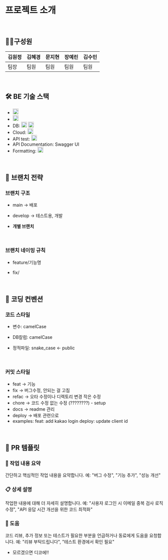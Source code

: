 # 프로젝트 소개
<br>

## 👩‍💻구성원
| 김원정 | 김혜경 | 문지현 | 장예린 | 김수민 |
| --- | --- | --- | --- | --- |
| 팀장 | 팀원 | 팀원 | 팀원 | 팀원 |
<br>

## 🛠 BE 기술 스택
- <img height="18" src="https://ziadoua.github.io/m3-Markdown-Badges/badges/Javascript/javascript3.svg">
- <img height="18" src="https://ziadoua.github.io/m3-Markdown-Badges/badges/NodeJS/nodejs3.svg">
- DB: <img height="18" src="https://ziadoua.github.io/m3-Markdown-Badges/badges/MySQL/mysql2.svg"> <img height="18" src="https://ziadoua.github.io/m3-Markdown-Badges/badges/Prisma/prisma2.svg">
- Cloud: <img height="18" src="https://ziadoua.github.io/m3-Markdown-Badges/badges/AWS/aws2.svg">
- API test: <img height="18" src="https://ziadoua.github.io/m3-Markdown-Badges/badges/Postman/postman3.svg">
- API Documentation: Swagger UI
- Formatting: <img height="18" src="https://ziadoua.github.io/m3-Markdown-Badges/badges/Prettier/prettier2.svg">
<br>

## 🌳 브랜치 전략

### 브랜치 구조

- main → 배포

- develop → 테스트용, 개발 

- **개별 브랜치**
<br>

### 브랜치 네이밍 규칙

- feature/기능명

- fix/
<br>

## 📐 코딩 컨벤션

### **코드 스타일**

- 변수: camelCase

- DB칼럼: camelCase

- 정적파일: snake_case ← public
<br>

### 커밋 스타일

- feat → 기능
- fix → 버그수정, 안되는 걸 고침
- refac → 오타 수정이나 디렉토리 변경 작은 수정
- chore → 코드 수정 없는 수정 (????????) - setup
- docs → readme 관리
- deploy → 배포 관련으로
- examples:
  feat: add kakao login
  deploy: update client id
<br>

## 📝 PR 템플릿
### 📝 작업 내용 요약
간단하고 핵심적인 작업 내용을 요약합니다. 예: "버그 수정", "기능 추가", "성능 개선"


### 📋 상세 설명
작업한 내용에 대해 더 자세히 설명합니다. 예: "사용자 로그인 시 이메일 중복 검사 로직 수정", "API 응답 시간 개선을 위한 코드 최적화"


### 🙋 도움
코드 리뷰, 추가 정보 또는 테스트가 필요한 부분을 언급하거나 동료에게 도움을 요청합니다. 예: "리뷰 부탁드립니다", "테스트 환경에서 확인 필요"
- 모르겠으면 디코에!!

